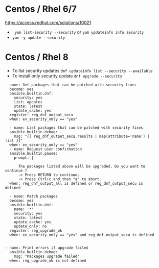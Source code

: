 # Centos / Rhel 6/7
https://access.redhat.com/solutions/10021
- ` yum list-security --security` or `yum updateinfo info security`
- `yum -y update --security`

# Centos / Rhel 8
- To list security updates
`dnf updateinfo list --security --available`
- To install only security update
`dnf upgrade --security`


```
- name: Get packages that can be patched with security fixes
  become: yes
  ansible.builtin.dnf:
    security: yes
    list: updates
    state: latest
    update_cache: yes
  register: reg_dnf_output_secu
  when: ev_security_only == "yes"
  
  - name: List packages that can be patched with security fixes
  ansible.builtin.debug: 
    msg: "{{ reg_dnf_output_secu.results | map(attribute='name') | list }}"
  when: ev_security_only == "yes"
  - name: Request user confirmation
  ansible.builtin.pause:
    prompt: | 
 
      The packages listed above will be upgraded. Do you want to continue ? 
      -> Press RETURN to continue.
      -> Press Ctrl+c and then "a" to abort.
  when: reg_dnf_output_all is defined or reg_dnf_output_secu is defined
  
  - name: Patch packages
  become: yes
  ansible.builtin.dnf:
    name: '*'
    security: yes
    state: latest
    update_cache: yes
    update_only: no
  register: reg_upgrade_ok
  when: ev_security_only == "yes" and reg_dnf_output_secu is defined
 
 
- name: Print errors if upgrade failed
  ansible.builtin.debug:
    msg: "Packages upgrade failed"
  when: reg_upgrade_ok is not defined
```
